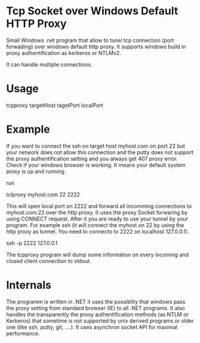 # Tcp Socket over Windows Default HTTP Proxy

Small Windows .net program that allow to tunel tcp connection (port forwading) over windows default http proxy. 
It supports windows build in proxy authentification as kerberos or NTLMv2.

It can handle multiple connections.

# Usage

tcpproxy targetHost tagetPort localPort

# Example

If you want to connect the ssh on target host myhost.com on port 22 but your network does not allow this connection and the putty does not support the proxy authentification setting and you always get 407 proxy error.
Check if your windows browser is working. It means your default system proxy is up and running.

run

tclproxy myhost.com 22 2222

This will open local port on 2222 and forward all incomming connections to myhost.com:22 over the http proxy. It uses the proxy Socket forwaring by using CONNECT request.
After it you are ready to use your tunnel by your program. For example ssh (it will connect the myhost on 22 by using the http proxy as tunnel. You need to connecto to 2222 on localhost 127.0.0.1).

ssh -p 2222 127.0.0.1

The tcpproxy program will dump some information on every incoming and closed client connection to stdout.

# Internals

The programm is written in .NET it uses the possiblity that windows pass the proxy setting from standard browser (IE) to all .NET programs. It also handles the transparently the proxy authentification methods (as NTLM or Kerberos) that sometime is not supported by unix derived programs or older one (like ssh, putty, git, ....).
It uses asynchron socket API for maximal performance.
